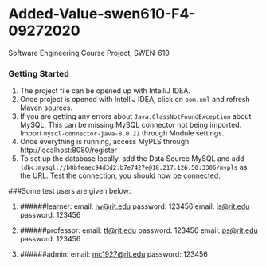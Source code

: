 # Added-Value-swen610-F4-09272020
Software Engineering Course Project, SWEN-610

### Getting Started

1. The project file can be opened up with IntelliJ IDEA. 
2. Once project is opened with IntelliJ IDEA, click on `pom.xml` and refresh Maven sources. 
3. If you are getting any errors about `Java.ClassNotFoundException` about MySQL. This can be missing MySQL connector not being imported. Import `mysql-connector-java-8.0.21` through Module settings. 
4. Once everything is running, access MyPLS through http://localhost:8080/register
5. To set up the database locally, add the Data Source MySQL and add `jdbc:mysql://b8bfeaec94d3d2:b7e7427e@18.217.126.50:3306/mypls` as the URL. Test the connection, you should now be connected.

###Some test users are given below:
1. ######learner:
email: jw@rit.edu
password: 123456
email: js@rit.edu
password: 123456

2. ######professor:
email: tf@rit.edu
password: 123456
email: ps@rit.edu
password: 123456

3. ######admin:
email: mc1927@rit.edu
password: 123456